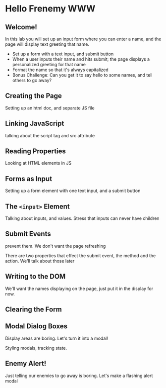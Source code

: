 # Hello Frenemy WWW

## Welcome!

In this lab you will set up an input form where you can enter a name, and the page will display text greeting that name.

  - Set up a form with a text input, and submit button
  - When a user inputs their name and hits submit; the page displays a personalized greeting for that name
  -  Format the name so that it's always capitalized
  - Bonus Challenge: Can you get it to say hello to some names, and tell others to go away?

## Creating the Page

Setting up an html doc, and separate JS file

## Linking JavaScript

talking about the script tag and src attribute

## Reading Properties

Looking at HTML elements in JS

## Forms as Input

Setting up a form element with one text input, and a submit button

## The `<input>` Element

Talking about inputs, and values. Stress that inputs can never have children

## Submit Events

prevent them. We don't want the page refreshing

There are two properties that effect the submit event, the method and the action. We'll talk about those later

## Writing to the DOM

We'll want the names displaying on the page, just put it in the display for now.

## Clearing the Form

## Modal Dialog Boxes

Display areas are boring. Let's turn it into a modal!

Styling modals, tracking state.

## Enemy Alert!

Just telling our enemies to go away is boring. Let's make a flashing alert modal
